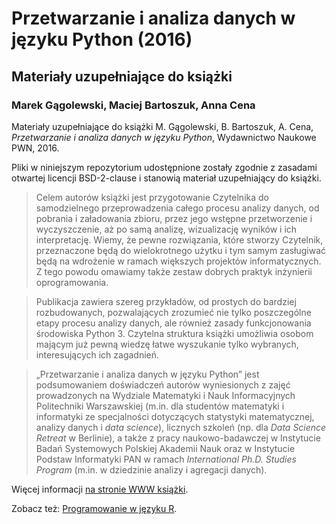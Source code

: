#  Przetwarzanie i analiza danych w języku Python (2016) #
##       Materiały uzupełniające do książki             ##
### Marek Gągolewski, Maciej Bartoszuk, Anna Cena      ###


Materiały uzupełniające do książki
M. Gągolewski, B. Bartoszuk, A. Cena, *Przetwarzanie i analiza danych w języku Python*,
Wydawnictwo Naukowe PWN, 2016.

Pliki w niniejszym repozytorium udostępnione zostały zgodnie z zasadami
otwartej licencji BSD-2-clause i stanowią materiał uzupełniający do książki.

> Celem autorów książki jest przygotowanie Czytelnika do samodzielnego
> przeprowadzenia całego procesu analizy danych, od pobrania i załadowania
> zbioru, przez jego wstępne przetworzenie i wyczyszczenie, aż po samą analizę,
> wizualizację wyników i ich interpretację. Wiemy, że pewne rozwiązania,
> które stworzy Czytelnik, przeznaczone będą do wielokrotnego użytku
> i tym samym zasługiwać będą na wdrożenie w ramach większych projektów
> informatycznych. Z tego powodu omawiamy także zestaw dobrych praktyk
> inżynierii oprogramowania.

> Publikacja zawiera szereg przykładów, od prostych do bardziej rozbudowanych,
> pozwalających zrozumieć nie tylko poszczególne etapy procesu analizy danych,
> ale również zasady funkcjonowania środowiska Python 3. Czytelna struktura
> książki umożliwia osobom mającym już pewną wiedzę łatwe wyszukanie tylko
> wybranych, interesujących ich zagadnień.

> „Przetwarzanie i analiza danych w języku Python” jest podsumowaniem
> doświadczeń autorów wyniesionych z zajęć prowadzonych na Wydziale Matematyki
> i Nauk Informacyjnych Politechniki Warszawskiej (m.in. dla studentów
> matematyki i informatyki ze specjalności dotyczących statystyki matematycznej,
> analizy danych i *data science*), licznych szkoleń
> (np. dla *Data Science Retreat* w Berlinie), a także z pracy naukowo-badawczej
> w Instytucie Badań Systemowych Polskiej Akademii Nauk oraz w Instytucie Podstaw
> Informatyki PAN w ramach *International Ph.D. Studies Program*
> (m.in. w dziedzinie analizy i agregacji danych).

Więcej informacji [na stronie WWW książki](http://gagolewski.com/publications/programowaniepy).

Zobacz też: [Programowanie w języku R](http://www.gagolewski.com/publications/programowanier/).

